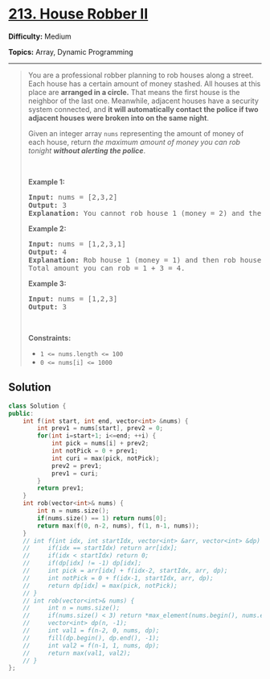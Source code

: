 # [213. House Robber II](https://leetcode.com/problems/house-robber-ii/)

**Difficulty:** Medium

**Topics:** Array, Dynamic Programming

---



<blockquote>

<p>You are a professional robber planning to rob houses along a street. Each house has a certain amount of money stashed. All houses at this place are <strong>arranged in a circle.</strong> That means the first house is the neighbor of the last one. Meanwhile, adjacent houses have a security system connected, and&nbsp;<b>it will automatically contact the police if two adjacent houses were broken into on the same night</b>.</p>

<p>Given an integer array <code>nums</code> representing the amount of money of each house, return <em>the maximum amount of money you can rob tonight <strong>without alerting the police</strong></em>.</p>

<p>&nbsp;</p>
<p><strong class="example">Example 1:</strong></p>

<pre>
<strong>Input:</strong> nums = [2,3,2]
<strong>Output:</strong> 3
<strong>Explanation:</strong> You cannot rob house 1 (money = 2) and then rob house 3 (money = 2), because they are adjacent houses.
</pre>

<p><strong class="example">Example 2:</strong></p>

<pre>
<strong>Input:</strong> nums = [1,2,3,1]
<strong>Output:</strong> 4
<strong>Explanation:</strong> Rob house 1 (money = 1) and then rob house 3 (money = 3).
Total amount you can rob = 1 + 3 = 4.
</pre>

<p><strong class="example">Example 3:</strong></p>

<pre>
<strong>Input:</strong> nums = [1,2,3]
<strong>Output:</strong> 3
</pre>

<p>&nbsp;</p>
<p><strong>Constraints:</strong></p>

<ul>
	<li><code>1 &lt;= nums.length &lt;= 100</code></li>
	<li><code>0 &lt;= nums[i] &lt;= 1000</code></li>
</ul>


</blockquote>

## Solution
```cpp
class Solution {
public:
    int f(int start, int end, vector<int> &nums) {
        int prev1 = nums[start], prev2 = 0;
        for(int i=start+1; i<=end; ++i) {
            int pick = nums[i] + prev2;
            int notPick = 0 + prev1;
            int curi = max(pick, notPick);
            prev2 = prev1;
            prev1 = curi;
        }
        return prev1;
    }
    int rob(vector<int>& nums) {
        int n = nums.size();
        if(nums.size() == 1) return nums[0];
        return max(f(0, n-2, nums), f(1, n-1, nums));
    }
    // int f(int idx, int startIdx, vector<int> &arr, vector<int> &dp) {
    //     if(idx == startIdx) return arr[idx];
    //     if(idx < startIdx) return 0;
    //     if(dp[idx] != -1) dp[idx];
    //     int pick = arr[idx] + f(idx-2, startIdx, arr, dp);
    //     int notPick = 0 + f(idx-1, startIdx, arr, dp);
    //     return dp[idx] = max(pick, notPick);
    // }
    // int rob(vector<int>& nums) {
    //     int n = nums.size();
    //     if(nums.size() < 3) return *max_element(nums.begin(), nums.end());
    //     vector<int> dp(n, -1);
    //     int val1 = f(n-2, 0, nums, dp);
    //     fill(dp.begin(), dp.end(), -1);
    //     int val2 = f(n-1, 1, nums, dp);
    //     return max(val1, val2);
    // }
};
```
